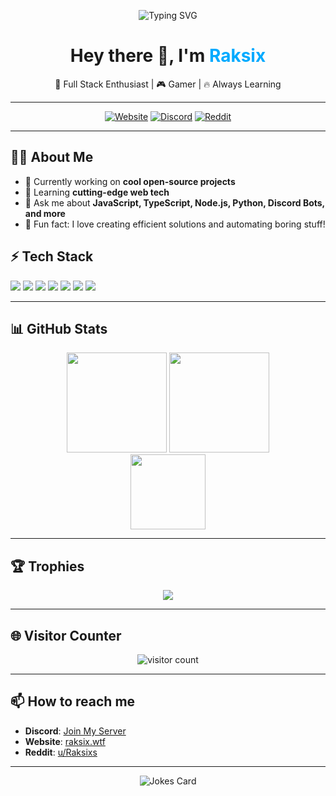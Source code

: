 <!-- Banner or Logo -->
<p align="center">
  <img src="https://readme-typing-svg.demolab.com/?lines=Welcome+to+Raksix's+GitHub!;Code.+Create.+Inspire.&center=true&width=500&height=60" alt="Typing SVG">
</p>

<h1 align="center">Hey there 👋, I'm <span style="color:#0af;">Raksix</span></h1>
<p align="center">🚀 Full Stack Enthusiast | 🎮 Gamer | 🔥 Always Learning</p>

---

<p align="center">
  <a href="https://raksix.vercel.app" target="_blank"><img alt="Website" src="https://img.shields.io/badge/Website-raksix.vercel.app-blue?style=for-the-badge&logo=appveyor"></a>
  <a href="https://discord.gg/N9nQrhTNNh" target="_blank"><img alt="Discord" src="https://img.shields.io/discord/1122106705157886032?color=7289da&label=Discord&style=for-the-badge&logo=discord"></a>
  <a href="https://www.reddit.com/user/raksixdev" target="_blank"><img alt="Reddit" src="https://img.shields.io/badge/Reddit-raksixdev-orange?style=for-the-badge&logo=reddit"></a>
</p>

---

## 🧑‍💻 About Me

- 🔭 Currently working on **cool open-source projects**
- 🌱 Learning **cutting-edge web tech**
- 💬 Ask me about **JavaScript, TypeScript, Node.js, Python, Discord Bots, and more**
- 🎯 Fun fact: I love creating efficient solutions and automating boring stuff!

## ⚡ Tech Stack

<p>
  <img src="https://img.shields.io/badge/-JavaScript-333?style=flat&logo=javascript" />
  <img src="https://img.shields.io/badge/-TypeScript-333?style=flat&logo=typescript" />
  <img src="https://img.shields.io/badge/-Node.js-333?style=flat&logo=node.js" />
  <img src="https://img.shields.io/badge/-Python-333?style=flat&logo=python" />
  <img src="https://img.shields.io/badge/-React-333?style=flat&logo=react" />
  <img src="https://img.shields.io/badge/-MongoDB-333?style=flat&logo=mongodb" />
  <img src="https://img.shields.io/badge/-Git-333?style=flat&logo=git" />
</p>

---

## 📊 GitHub Stats

<p align="center">
  <img src="https://github-readme-stats.vercel.app/api?username=Raksix&show_icons=true&theme=tokyonight" height="160px"/>
  <img src="https://github-readme-stats.vercel.app/api/top-langs/?username=Raksix&layout=compact&theme=tokyonight" height="160px"/>
  <br>
  <img src="https://github-readme-streak-stats.herokuapp.com/?user=Raksix&theme=tokyonight" height="120px"/>
</p>

---

## 🏆 Trophies

<p align="center">
  <img src="https://github-profile-trophy.vercel.app/?username=Raksix&theme=tokyonight&row=1" />
</p>

---

## 🌐 Visitor Counter

<p align="center">
  <img src="https://count.getloli.com/get/@Raksix?theme=moebooru" alt="visitor count"/>
</p>

---

## 📫 How to reach me

- **Discord**: [Join My Server](https://discord.gg/N9nQrhTNNh)
- **Website**: [raksix.wtf](https://raksix.wtf)
- **Reddit**: [u/Raksixs](https://www.reddit.com/user/Raksixs)

---

<p align="center">
  <img src="https://readme-jokes.vercel.app/api?hideBorder&theme=tokyonight&bgColor=%230a192f&textColor=%23fff" alt="Jokes Card" />
</p>
